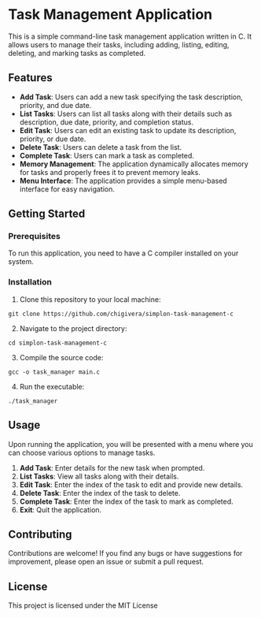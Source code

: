 # Task Management Application

This is a simple command-line task management application written in C. It allows users to manage their tasks, including adding, listing, editing, deleting, and marking tasks as completed.

## Features

- **Add Task**: Users can add a new task specifying the task description, priority, and due date.
- **List Tasks**: Users can list all tasks along with their details such as description, due date, priority, and completion status.
- **Edit Task**: Users can edit an existing task to update its description, priority, or due date.
- **Delete Task**: Users can delete a task from the list.
- **Complete Task**: Users can mark a task as completed.
- **Memory Management**: The application dynamically allocates memory for tasks and properly frees it to prevent memory leaks.
- **Menu Interface**: The application provides a simple menu-based interface for easy navigation.

## Getting Started

### Prerequisites

To run this application, you need to have a C compiler installed on your system.

### Installation

1. Clone this repository to your local machine:


```git clone https://github.com/chigivera/simplon-task-management-c```

2. Navigate to the project directory:

```cd simplon-task-management-c```

3. Compile the source code:

```gcc -o task_manager main.c```

4. Run the executable:

```./task_manager```

## Usage

Upon running the application, you will be presented with a menu where you can choose various options to manage tasks.

1. **Add Task**: Enter details for the new task when prompted.
2. **List Tasks**: View all tasks along with their details.
3. **Edit Task**: Enter the index of the task to edit and provide new details.
4. **Delete Task**: Enter the index of the task to delete.
5. **Complete Task**: Enter the index of the task to mark as completed.
6. **Exit**: Quit the application.

## Contributing

Contributions are welcome! If you find any bugs or have suggestions for improvement, please open an issue or submit a pull request.

## License

This project is licensed under the MIT License